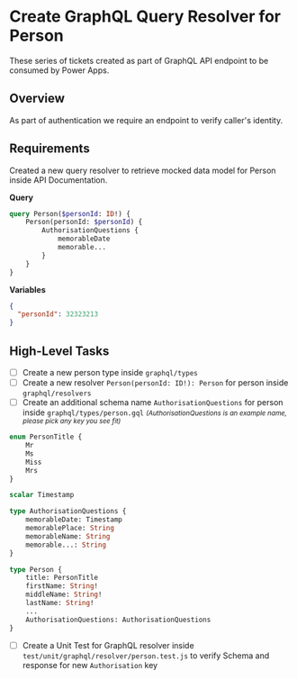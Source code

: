 # Create GraphQL Query Resolver for Person
These series of tickets created as part of GraphQL API endpoint to be consumed by Power Apps.

## Overview
As part of authentication we require an endpoint to verify caller's identity.


## Requirements
Created a new query resolver to retrieve mocked data model for Person inside API Documentation.

__Query__
```graphql
query Person($personId: ID!) {
    Person(personId: $personId) {
        AuthorisationQuestions {
            memorableDate
            memorable...
        }
    }
}

```

__Variables__
```json
{
  "personId": 32323213
}
```

## High-Level Tasks
* [ ] Create a new person type inside `graphql/types`
* [ ] Create a new resolver `Person(personId: ID!): Person` for person inside `graphql/resolvers`
* [ ] Create an additional schema name `AuthorisationQuestions` for person inside `graphql/types/person.gql` <small>_(AuthorisationQuestions is an example name, please pick any key you see fit)_</small>

```graphql
enum PersonTitle {
    Mr
    Ms
    Miss
    Mrs
}

scalar Timestamp

type AuthorisationQuestions {
    memorableDate: Timestamp
    memorablePlace: String
    memorableName: String
    memorable...: String
}

type Person {
    title: PersonTitle
    firstName: String!
    middleName: String!
    lastName: String!
    ...
    AuthorisationQuestions: AuthorisationQuestions
}
```

 * [ ] Create a Unit Test for GraphQL resolver inside `test/unit/graphql/resolver/person.test.js` to verify Schema and response for new `Authorisation` key

